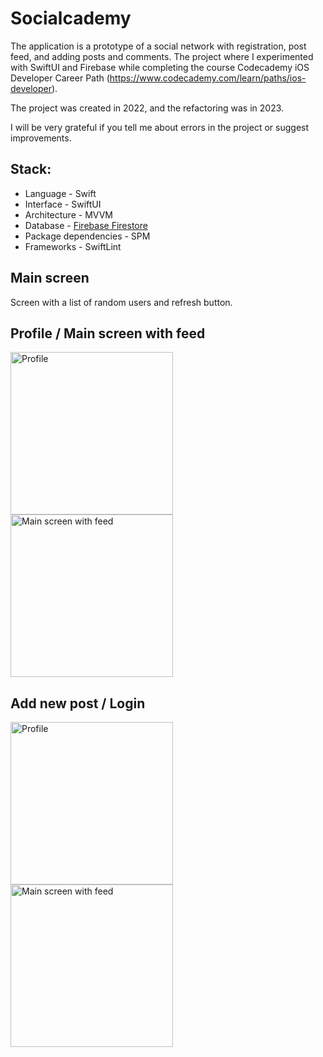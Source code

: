 # Socialcademy
The application is a prototype of a social network with registration, post feed, and adding posts and comments. The project where I experimented with SwiftUI and Firebase while completing the course Codecademy iOS Developer Career Path (https://www.codecademy.com/learn/paths/ios-developer).

The project was created in 2022, and the refactoring was in 2023.

I will be very grateful if you tell me about errors in the project or suggest improvements.

## Stack:
- Language - Swift
- Interface - SwiftUI
- Architecture - MVVM
- Database - [Firebase Firestore](https://github.com/firebase/firebase-ios-sdk)
- Package dependencies - SPM
- Frameworks - SwiftLint

## Main screen
Screen with a list of random users and refresh button.

## Profile / Main screen with feed
<img width="260" alt="Profile" src="https://github.com/roman-sundurov/Socialcademy/assets/68818066/fa65cfe3-2385-483b-845b-9be1ecf7abc6"><img width="260" alt="Main screen with feed" src="https://github.com/roman-sundurov/Socialcademy/assets/68818066/324bb275-8492-4060-96ff-024c8d23c176">

## Add new post / Login
<img width="260" alt="Profile" src="https://github.com/roman-sundurov/Socialcademy/assets/68818066/8b128b17-203d-4fdb-b978-14765fcb1641"><img width="260" alt="Main screen with feed" src="https://github.com/roman-sundurov/Socialcademy/assets/68818066/cd56b18a-8c9c-4ee8-bd15-8ab13efc3979">
